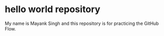 # hello world repository
My name is Mayank Singh and this repository is for practicing the GitHub Flow.

